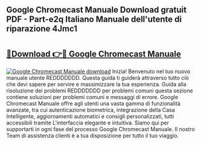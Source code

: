## Google Chromecast Manuale Download gratuit PDF - Part-e2q Italiano Manuale dell'utente di riparazione 4Jmc1

# <h2><a href="http://dfh3sc.blite.top/?on=Google+Chromecast+Manuale">🔗Download 👉🔴 Google Chromecast Manuale</a></h2>

[![Google Chromecast Manuale download](https://i.imgur.com/lujVjoI.png)](http://dfh3sc.blite.top/?on=Google+Chromecast+Manuale)
Inizia! Benvenuto nel tuo nuovo manuale utente REDDDDDDD. Questa guida ti guiderà attraverso tutto ciò che devi sapere per servire e massimizzare la tua esperienza. Guida alla risoluzione dei problemi REDDDDDDD per problemi comuni questa sezione contiene soluzioni per problemi comuni e messaggi di errore. Google Chromecast Manuale offre agli utenti una vasta gamma di funzionalità avanzate, tra cui autenticazione biometrica, integrazione della Casa Intelligente, aggiornamenti automatici e consigli personalizzati, tutti accessibili tramite L'interfaccia elegante e intuitiva. Siamo qui per supportarti in ogni fase del processo Google Chromecast Manuale. Il nostro Team di assistenza clienti è a tua disposizione per tutto il tuo viaggio.
